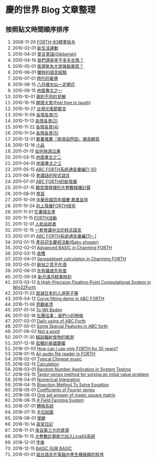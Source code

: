 # 慶的世界 Blog 文章整理

## 按照貼文時間順序排序

01. 2008-11-29 [FORTH-83標準指令](http://forthfortnight.blogspot.com/2008/11/forth-83_252.html) 
02. 2010-02-01 [新生活運動](http://forthfortnight.blogspot.com/2010/02/blog-post.html)
02. 2010-04-01 [童言童語(Gibberish)](http://forthfortnight.blogspot.com/2010/04/blog-post.html)
02. 2010-04-16 [我們還是差不多先生嗎？](http://forthfortnight.blogspot.com/2010/04/blog-post_16.html)
02. 2010-05-01 [我還能為大家做點甚麼？](http://forthfortnight.blogspot.com/2010/05/blog-post.html)
02. 2010-06-01 [獨特的語言經驗](http://forthfortnight.blogspot.com/2010/06/blog-post.html)
02. 2010-07-01 [時代的變遷](http://forthfortnight.blogspot.com/2010/07/blog-post.html)
02. 2010-08-15 [八月裡水仙一定開花](http://forthfortnight.blogspot.com/2010/08/blog-post_6466.html)
02. 2010-09-15 [地震專文之一](http://forthfortnight.blogspot.com/2010/09/blog-post_15.html)
02. 2010-10-01 [兩則不同的見解](http://forthfortnight.blogspot.com/2010/10/blog-post.html)
02. 2010-10-15 [開懷大笑(Feel free to laugh)](http://forthfortnight.blogspot.com/2010/10/blog-post_15.html)
02. 2010-10-27 [台灣光復節敢言](http://forthfortnight.blogspot.com/2010/10/blog-post_27.html)
02. 2010-11-09 [各情各景(1)](http://forthfortnight.blogspot.com/2010/11/1.html)
02. 2010-11-13 [各情各景(2)](http://forthfortnight.blogspot.com/2010/11/2.html)
02. 2010-11-22 [各情各景(4)](http://forthfortnight.blogspot.com/2010/11/4.html)
02. 2010-11-24 [各情各景(5)](http://forthfortnight.blogspot.com/2010/11/5.html)
02. 2010-12-01 [鄭重推薦『南澳自然田』優良網頁](http://forthfortnight.blogspot.com/2010/12/blog-post.html)
02. 2010-12-16 [小品](http://forthfortnight.blogspot.com/2010/12/blog-post_19.html)
02. 2011-01-15 [如何挑選瓜果](http://forthfortnight.blogspot.com/2011/01/blog-post_15.html)
02. 2011-03-15 [地震專文之二](http://forthfortnight.blogspot.com/2011/03/1run-2.html)
02. 2011-04-01 [地震專文之三](http://forthfortnight.blogspot.com/2011/04/blog-post.html)
02. 2011-05-15 [ABC FORTH系統通告彙編(1-10)](http://forthfortnight.blogspot.com/2011/05/abc-forth.html)
02. 2011-06-15 [會講話的程式語言](http://forthfortnight.blogspot.com/2011/06/blog-post.html)
02. 2011-07-01 [ABC FORTH的新發展](http://forthfortnight.blogspot.com/2011/07/abc-forth.html)
02. 2011-07-15 [艱苦環境裡的大整數精確計算](http://forthfortnight.blogspot.com/2011/07/blog-post.html)
02. 2011-08-01 [學習](http://forthfortnight.blogspot.com/2011/08/blog-post.html)
02. 2011-10-09 [中華民國百年國慶 鳳凰呈祥](http://forthfortnight.blogspot.com/2011/10/blog-post.html)
02. 2011-10-24 [向上發展FORTH技術](http://forthfortnight.blogspot.com/2011/10/forth.html)
02. 2011-11-01 [忙著搞生產](http://forthfortnight.blogspot.com/2011/11/blog-post.html)
02. 2011-11-15 [FORTH活動](http://forthfortnight.blogspot.com/2011/11/forth.html)
02. 2011-12-01 [人助自助者](http://forthfortnight.blogspot.com/2011/12/blog-post.html)
02. 2011-12-15 [一套會講中文的程式語言](http://forthfortnight.blogspot.com/2011/12/blog-post_15.html)
02. 2012-01-01 [ABC FORTH系統通告彙編(11~ )](http://forthfortnight.blogspot.com/2012/01/abc-dorth11-20.html)
02. 2012-01-15 [產前迎生慶祝活動(Baby shower)](http://forthfortnight.blogspot.com/2012/01/baby-shower.html)
02. 2012-02-01 [Advanced BASIC in Charming FORTH](http://forthfortnight.blogspot.com/2012/02/advanced-basic-in-charming-forth.html)
02. 2012-03-15 [收穫](http://forthfortnight.blogspot.com/2012/03/blog-post_15.html)
02. 2012-04-01 [Spreadsheet calculation in Charming FORTH](http://forthfortnight.blogspot.com/2012/04/spreadsheet-calculation-in-charming.html)
02. 2012-05-01 [醉翁之意不在酒](http://forthfortnight.blogspot.com/2012/05/blog-post.html)
02. 2012-06-01 [先有雞或先有蛋](http://forthfortnight.blogspot.com/2012/06/blog-post.html)
02. 2012-09-28 [新月滿月精準時刻](http://forthfortnight.blogspot.com/2012/09/blog-post.html)
02. 2013-02-12 [A High-Precision Floating-Point Computational System in Win32Forth](http://forthfortnight.blogspot.com/2013/02/a-high-precision-floating-point.html)
02. 2013-11-23 [毀滅日本的人道原子彈](http://forthfortnight.blogspot.com/2013/11/)
02. 2015-04-12 [Curve fitting demo in ABC FORTH](http://forthfortnight.blogspot.com/2015/04/)
02. 2016-11-06 [旁觀者清](http://forthfortnight.blogspot.com/2016/11/)
02. 2017-01-14 [To Wil Baden](http://forthfortnight.blogspot.com/2017/01/)
02. 2017-02-18 [社團往事：我們小的時候](http://forthfortnight.blogspot.com/2017/02/)
02. 2017-03-01 [Daily using of ABC Forth](http://forthfortnight.blogspot.com/2017/03/)
02. 2017-05-01 [Some Special Features in ABC forth](http://forthfortnight.blogspot.com/2017/05/)
02. 2017-08-02 [Not a word](http://forthfortnight.blogspot.com/2017/08/)
02. 2017-11-30 [細談輻射食物的檢測](http://forthfortnight.blogspot.com/2017/11/)
02. 2017-12-18 [孤獨的美國霸權](http://forthfortnight.blogspot.com/2017/12/)
02. 2018-01-03 [How can I use only FORTH for 35 years?](http://forthfortnight.blogspot.com/2018/01/howcan-i-use-only-forth-for-35-years.html)
02. 2018-01-15 [An audio file reader in FORTH](http://forthfortnight.blogspot.com/2018/01/anaudio-file-reader-in-forth-ching.html)
02. 2018-02-01 [Typical Chinese music](http://forthfortnight.blogspot.com/2018/02/typicalchinese-music-ching-tangtseng.html)
02. 2018-02-15 [Calculation](http://forthfortnight.blogspot.com/2018/02/calculation-ching-tang-tseng-new.html)
02. 2018-03-01 [Random Number Application in System Testing](http://forthfortnight.blogspot.com/2018/03/page-margin-2cm-p-margin-bottom-0.html)
02. 2018-03-15 [Taylor-series method for solving an initial value problem](http://forthfortnight.blogspot.com/2018/03/page-margin-2cm-p-margin-bottom-0_15.html)
02. 2018-04-01 [Numerical Integration](http://forthfortnight.blogspot.com/2018/04/page-margin-2cm-p-margin-bottom-0.html)
02. 2018-04-15 [Bisection Method To Solve Equation](http://forthfortnight.blogspot.com/2018/04/page-margin-2cm-p-margin-bottom-0_15.html)
02. 2018-05-01 [Coefficients of Fourier series](http://forthfortnight.blogspot.com/2018/05/page-margin-2cm-p-margin-bottom-0.html)
02. 2018-06-01 [One set answer of magic square matrix](http://forthfortnight.blogspot.com/2018/06/page-margin-2cm-p-margin-bottom-0.html)
02. 2018-06-15 [# Field Farming System](http://forthfortnight.blogspot.com/2018/06/field-farming-system-ching-tang-tseng.html)
02. 2018-07-01 [轉換系統](http://forthfortnight.blogspot.com/2018/07/page-margin-2cm-p-margin-bottom-0.html)
02. 2018-07-15 [卡位貼圖](http://forthfortnight.blogspot.com/2018/07/blog-post.html)
02. 2018-08-01 [覺醒](http://forthfortnight.blogspot.com/2018/08/blog-post.html)
02. 2018-10-14 [尋常日記](http://forthfortnight.blogspot.com/2018/10/20181015-macintosh-lineline.html)
02. 2018-11-01 [來自第三方的資源](http://forthfortnight.blogspot.com/2018/11/blog-post.html)
02. 2018-11-15 [大整數計算能力加入Lina64系統](http://forthfortnight.blogspot.com/2018/11/lina64.html)
02. 2018-12-01 [字串](http://forthfortnight.blogspot.com/2018/12/blog-post.html)
02. 2018-12-15 [BASIC 叫用 BASIC](http://forthfortnight.blogspot.com/2018/12/basic-basic.html)
02. 2019-01-01 [組合語言在電腦中產生機器碼的程序](http://forthfortnight.blogspot.com/2019/01/blog-post.html)
